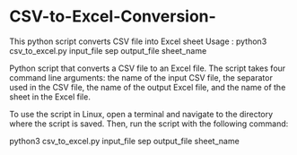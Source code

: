 # CSV-to-Excel-Conversion-
This python script converts CSV file into Excel sheet
Usage : python3 csv_to_excel.py input_file sep output_file sheet_name

Python script that converts a CSV file to an Excel file. The script takes four command line arguments: the name of the input CSV file, the separator used in the CSV file, the name of the output Excel file, and the name of the sheet in the Excel file.

To use the script in Linux, open a terminal and navigate to the directory where the script is saved. Then, run the script with the following command:

python3 csv_to_excel.py input_file sep output_file sheet_name
